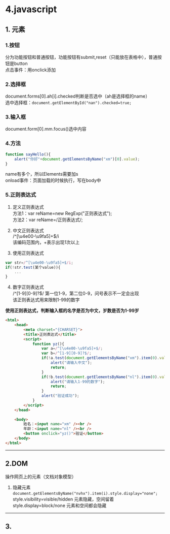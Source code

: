 # 4.javascript   

## 1. 元素  
### 1.按钮  
分为功能按钮和普通按钮，功能按钮有submit,reset（只能放在表格中），普通按钮是button  
点击事件：用onclick添加  
### 2.选择框  
document.forms[0].ah[i].checked判断是否选中（ah是选择框的name）  
选中选择框：``document.getElementById("nan").checked=true;``  
### 3.输入框  
document.form[0].mm.focus()选中内容  
### 4.方法  
```javascript
function sayHello(){
	alert("你好"+document.getElementsByName("xm")[0].value);
}
```  
name有多个，所以Elements需要加s  
onload事件：页面加载的时候执行，写在body中  

### 5.正则表达式  
1. 定义正则表达式  
方法1：var reName=new RegExp("正则表达式");    
方法2：var reName=/正则表达式/;  

2. 中文正则表达式  
/^[\u4e00-\u9fa5]+$/i   
该编码范围内，+表示出现1次以上  

3. 使用正则表达式  
```javascript
var str=/^[\u4e00-\u9fa5]+$/i;
if(!str.test(某个value)){
	...
}
```  

4. 数字正则表达式  
/^[1-9][0-9]?$/ 第一位1-9，第二位0-9，问号表示不一定会出现  
该正则表达式用来限制1-99的数字  

**使用正则表达式，判断输入框的名字是否为中文，岁数是否为1-99岁**  
```html
<html>
	<head>
		<meta charset="{CHARSET}">
		<title>正则表达式</title>
		<script>
			function yz(){
				var a=/^[\u4e00-\u9fa5]+$/;
				var b=/^[1-9][0-9]?$/;
				if(!a.test(document.getElementsByName("xm").item(0).value)){
					alert("请输入中文");
					return;
				}
				if(!b.test(document.getElementsByName("nl").item(0).value)){
					alert("请输入1-99的数字");
					return;
				}
				alert("验证成功");
			}
		</script>
	</head>
	
	<body>
		姓名：<input name="xm" /><br />
		年龄：<input name="nl" /><br />
		<button onclick="yz()">验证</button>
	</body>
</html>
```


---

## 2.DOM  
操作网页上的元素（文档对象模型）  
1. 隐藏元素  
``document.getElementsByName("nvhx").item(i).style.display="none";``  
style.visibility=visible/hidden 元素隐藏，空间留着  
style.display=block/none 元素和空间都会隐藏  



---

## 3.